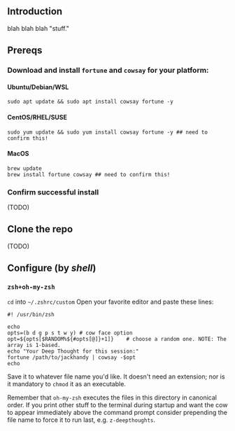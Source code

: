 ## Introduction
blah blah blah "stuff."

## Prereqs
### Download and install `fortune` and `cowsay` for your platform:
#### Ubuntu/Debian/WSL
```shell
sudo apt update && sudo apt install cowsay fortune -y
```
#### CentOS/RHEL/SUSE
```shell
sudo yum update && sudo yum install cowsay fortune -y ## need to confirm this!
```

#### MacOS
```shell
brew update
brew install fortune cowsay ## need to confirm this!
```

### Confirm successful install
(TODO)

## Clone the repo
(TODO)

## Configure (by *shell*)

### `zsh+oh-my-zsh`
`cd` into `~/.zshrc/custom`
Open your favorite editor and paste these lines:
```shell
#! /usr/bin/zsh

echo
opts=(b d g p s t w y) # cow face option
opt=${opts[$RANDOM%${#opts[@]}+1]}    # choose a random one. NOTE: The array is 1-based.
echo "Your Deep Thought for this session:"
fortune /path/to/jackhandy | cowsay -$opt
echo
```

Save it to whatever file name you'd like. It doesn't need an extension; nor is it mandatory to `chmod` it as an executable. 

Remember that `oh-my-zsh` executes the files in this directory in canonical order. If you print other stuff to the terminal during startup and want the cow to appear immediately above the command prompt consider prepending the file name to force it to run last, e.g. `z-deepthoughts`.